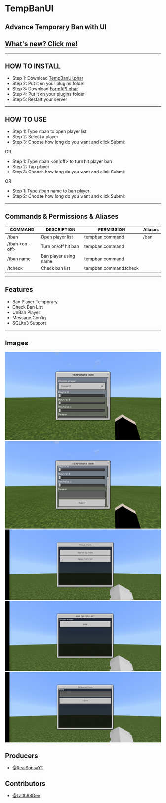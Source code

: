 # TempBanUI 
## Advance Temporary Ban with UI

## [What's new? Click me!](https://github.com/SonsaYT04/TempBanUI/wiki)

---

## HOW TO INSTALL
* Step 1: Download [TempBanUI.phar](https://poggit.pmmp.io/ci/SonsaYT04/TempBanUI)
* Step 2: Put it on your plugins folder
* Step 3: Download [FormAPI.phar](https://cdn.discordapp.com/attachments/626213159283458048/958077806460428348/FormAPI_v1.4.0.phar)
* Step 4: Put it on your plugins folder
* Step 5: Restart your server

---

## HOW TO USE
* Step 1: Type /tban to open player list
* Step 2: Select a player
* Step 3: Choose how long do you want and click Submit

OR

* Step 1: Type /tban <on|off> to turn hit player ban
* Step 2: Tap player
* Step 3: Choose how long do you want and click Submit

OR

* Step 1: Type /tban name to ban player
* Step 2: Choose how long do you want and click Submit

---

## Commands & Permissions & Aliases
| COMMAND | DESCRIPTION | PERMISSION | Aliases
|---|---|---|---
| /tban | Open player list | tempban.command | /ban |
| /tban <on - off> | Turn on/off hit ban | tempban.command | |
| /tban name | Ban player using name | tempban.command | |
| /tcheck | Check ban list | tempban.command.tcheck | |

---

## Features
* Ban Player Temporary
* Check Ban List
* UnBan Player
* Message Config
* SQLite3 Support

---

## Images
![](https://github.com/SonsaYT04/Image/blob/master/Image/Image1.png)
![](https://github.com/SonsaYT04/Image/blob/master/Image/Image2.png)
![](./images/tcheck_form.jpg)
![](./images/unban_list.jpg)
![](./images/unban_with_name.jpg)

## Producers
- [@RealSonsaYT](https://twitter.com/RealSonsaYT)

## Contributors
- [@Laith98Dev](https://github.com/Laith98Dev)
